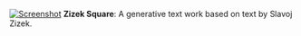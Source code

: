 [![Screenshot](/img/work/proj-3/1.jpg)](https://www.vgiles.net/projects/text/1/)
**Zizek Square**: A generative text work based on text by Slavoj Zizek.

